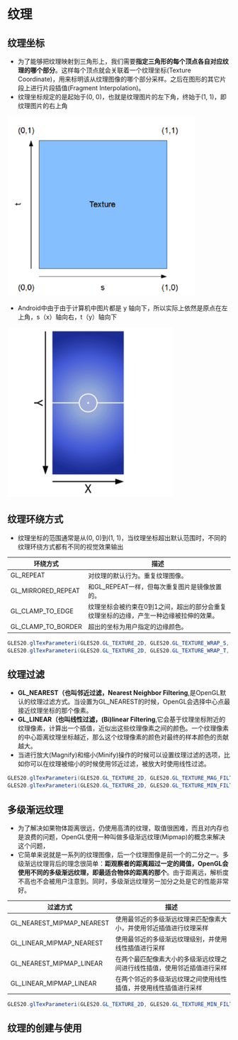 # 纹理

## 纹理坐标

- 为了能够把纹理映射到三角形上，我们需要**指定三角形的每个顶点各自对应纹理的哪个部分**。这样每个顶点就会关联着一个纹理坐标(Texture Coordinate)，用来标明该从纹理图像的哪个部分采样。之后在图形的其它片段上进行片段插值(Fragment Interpolation)。
- 纹理坐标规定的是起始于(0, 0)，也就是纹理图片的左下角，终始于(1, 1)，即纹理图片的右上角

![tex_coords](../../image-resources/opengl/纹理坐标规定.png)

- Android中由于由于计算机中图片都是 y 轴向下，所以实际上依然是原点在左上角，s（x）轴向右，t（y）轴向下

![OpenGLES中的纹理坐标](../../image-resources/opengl/OpenGLES中的纹理坐标.png)

## 纹理环绕方式

- 纹理坐标的范围通常是从(0, 0)到(1, 1)，当纹理坐标超出默认范围时，不同的纹理环绕方式都有不同的视觉效果输出

环绕方式           | 描述
-------------------|----------------------
GL_REPEAT          | 对纹理的默认行为。重复纹理图像。
GL_MIRRORED_REPEAT | 和GL_REPEAT一样，但每次重复图片是镜像放置的。
GL_CLAMP_TO_EDGE   | 纹理坐标会被约束在0到1之间，超出的部分会重复纹理坐标的边缘，产生一种边缘被拉伸的效果。
GL_CLAMP_TO_BORDER | 超出的坐标为用户指定的边缘颜色。

```java
GLES20.glTexParameteri(GLES20.GL_TEXTURE_2D, GLES20.GL_TEXTURE_WRAP_S, GLES20.GL_MIRRORED_REPEAT);
GLES20.glTexParameteri(GLES20.GL_TEXTURE_2D, GLES20.GL_TEXTURE_WRAP_T, GLES20.GL_MIRRORED_REPEAT);
```

## 纹理过滤

- **GL_NEAREST（也叫邻近过滤，Nearest Neighbor Filtering**,是OpenGL默认的纹理过滤方式。当设置为GL_NEAREST的时候，OpenGL会选择中心点最接近纹理坐标的那个像素。
- **GL_LINEAR（也叫线性过滤，(Bi)linear Filtering**,它会基于纹理坐标附近的纹理像素，计算出一个插值，近似出这些纹理像素之间的颜色。一个纹理像素的中心距离纹理坐标越近，那么这个纹理像素的颜色对最终的样本颜色的贡献越大。
- 当进行放大(Magnify)和缩小(Minify)操作的时候可以设置纹理过滤的选项，比如你可以在纹理被缩小的时候使用邻近过滤，被放大时使用线性过滤。

```java
GLES20.glTexParameteri(GLES20.GL_TEXTURE_2D, GLES20.GL_TEXTURE_MAG_FILTER, GLES20.GL_LINEAR);
GLES20.glTexParameteri(GLES20.GL_TEXTURE_2D, GLES20.GL_TEXTURE_MIN_FILTER, GLES20.GL_NEAREST);
```

## 多级渐远纹理

- 为了解决如果物体距离很远，仍使用高清的纹理，取值很困难，而且对内存也是浪费的问题，OpenGL使用一种叫做多级渐远纹理(Mipmap)的概念来解决这个问题，
- 它简单来说就是一系列的纹理图像，后一个纹理图像是前一个的二分之一。多级渐远纹理背后的理念很简单：**距观察者的距离超过一定的阈值，OpenGL会使用不同的多级渐远纹理，即最适合物体的距离的那个**。由于距离远，解析度不高也不会被用户注意到。同时，多级渐远纹理另一加分之处是它的性能非常好。

过滤方式                  | 描述
--------------------------|----------------------------------------------
GL_NEAREST_MIPMAP_NEAREST | 使用最邻近的多级渐远纹理来匹配像素大小，并使用邻近插值进行纹理采样
GL_LINEAR_MIPMAP_NEAREST  | 使用最邻近的多级渐远纹理级别，并使用线性插值进行采样
GL_NEAREST_MIPMAP_LINEAR  | 在两个最匹配像素大小的多级渐远纹理之间进行线性插值，使用邻近插值进行采样
GL_LINEAR_MIPMAP_LINEAR   | 在两个邻近的多级渐远纹理之间使用线性插值，并使用线性插值进行采样

```java
GLES20.glTexParameteri(GLES20.GL_TEXTURE_2D, GLES20.GL_TEXTURE_MIN_FILTER, GLES20.GL_LINEAR_MIPMAP_LINEAR;
```

## 纹理的创建与使用